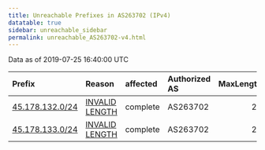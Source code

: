 ```yaml
---
title: Unreachable Prefixes in AS263702 (IPv4)
datatable: true
sidebar: unreachable_sidebar
permalink: unreachable_AS263702-v4.html
---
```


Data as of 2019-07-25 16:40:00 UTC


<div class="datatable-begin"></div>

| Prefix                                                   | Reason                                                                                                     | affected   | Authorized AS   |   MaxLength | Anchor                                         |   unreachable /24s |
|:---------------------------------------------------------|:-----------------------------------------------------------------------------------------------------------|:-----------|:----------------|------------:|:-----------------------------------------------|-------------------:|
| [45.178.132.0/24](https://stat.ripe.net/45.178.132.0/24) | [INVALID LENGTH](https://rpki-validator.ripe.net/announcement-preview?asn=AS263702&prefix=45.178.132.0/24) | complete   | AS263702        |          22 | [LACNIC](unreachable_LACNIC_RPKI_Root-v4.html) |                  1 |
| [45.178.133.0/24](https://stat.ripe.net/45.178.133.0/24) | [INVALID LENGTH](https://rpki-validator.ripe.net/announcement-preview?asn=AS263702&prefix=45.178.133.0/24) | complete   | AS263702        |          22 | [LACNIC](unreachable_LACNIC_RPKI_Root-v4.html) |                  1 |

<div class="datatable-end"></div>